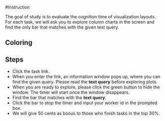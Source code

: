 #Instruction

The goal of study is to evaluate the cognition time of visualization layouts. For each task, we will ask you to explore column charts in the screen and find the only bar that matches with the given text query.

## Coloring

## Steps

- Click the task link.
- When you enter the link, an information window pops up, where you can find the given query. Please read the **text query** before exploring plots.
- When you are ready to explore, please click the green button to hide the window. The timer will start once the window disappears.
- Find the bar that matches with the **text query**.
- Click the bar to stop the timer and input your worker id in the prompted box.
- We will give 50 cents as bonus to those who finish tasks in the top 30%.